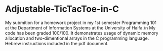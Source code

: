 # Adjustable-TicTacToe-in-C
My submition for a homework project in my 1st semester Programming 101 at the Department of Information Systems at the University of Haifa./n
My code has been graded 100/100.
It demonstrates usage of dynamic memory allocation and two-dimentional arrays in the C programming language. Hebrew instructions included in the pdf document.
